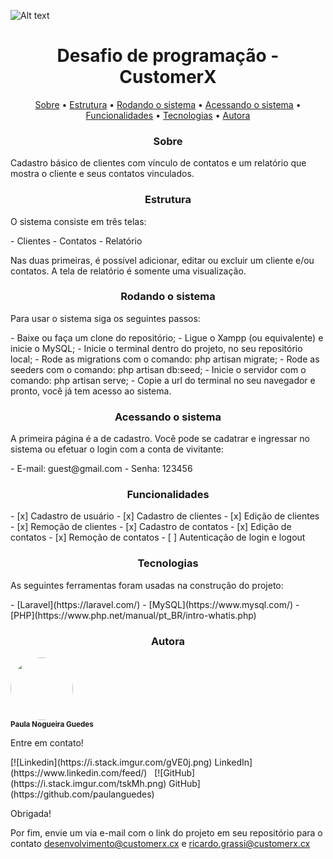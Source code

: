 ![Alt text](../img/logo-verde.png?raw=true "Title")

<h1 align="center">Desafio de programação - CustomerX</h1>

<p align="center">
    <a href="#sobre">Sobre</a> •
    <a href="#estrutura">Estrutura</a> • 
    <a href="#inicio">Rodando o sistema</a> •
    <a href="#acesso">Acessando o sistema</a> •
    <a href="#funcionalidades">Funcionalidades</a> • 
    <a href="#tecnologias">Tecnologias</a> • 
    <a href="#autora">Autora</a>
</p>

<h3 #sobre align="center">Sobre</h3>
<p align="left">
Cadastro básico de clientes com vínculo de contatos e um relatório que mostra o cliente e seus contatos vinculados.
</p>

<h3 #estrutura align="center">Estrutura</h3>
<p align="left">
O sistema consiste em três telas:
</p>
- Clientes
- Contatos
- Relatório
<p align="left">
Nas duas primeiras, é possível adicionar, editar ou excluir um cliente e/ou contatos. 
A tela de relatório é somente uma visualização.
</p>

<h3 #inicio align="center">Rodando o sistema</h3>
<p align="left">
Para usar o sistema siga os seguintes passos:
</p>
- Baixe ou faça um clone do repositório;
- Ligue o Xampp (ou equivalente) e inicie o MySQL;
- Inicie o terminal dentro do projeto, no seu repositório local;
- Rode as migrations com o comando: php artisan migrate;
- Rode as seeders com o comando: php artisan db:seed;
- Inicie o servidor com o comando: php artisan serve;
- Copie a url do terminal no seu navegador e pronto, você já tem acesso ao sistema.

<h3 #acesso align="center">Acessando o sistema</h3>
<p align="left">
A primeira página é a de cadastro. Você pode se cadatrar e ingressar no sistema ou efetuar o login com a conta de vivitante:
</p>
- E-mail: guest@gmail.com
- Senha: 123456

<h3 #funcionalidades align="center">Funcionalidades</h3>
- [x] Cadastro de usuário
- [x] Cadastro de clientes
- [x] Edição de clientes
- [x] Remoção de clientes
- [x] Cadastro de contatos
- [x] Edição de contatos
- [x] Remoção de contatos
- [ ] Autenticação de login e logout

<h3 #tecnologias align="center">Tecnologias</h3>
<p align="left">
As seguintes ferramentas foram usadas na construção do projeto:
</p>
- [Laravel](https://laravel.com/)
- [MySQL](https://www.mysql.com/)
- [PHP](https://www.php.net/manual/pt_BR/intro-whatis.php)


<h3 #autora align="center">Autora</h3>
<img style="border-radius: 50%;" src="https://avatars0.githubusercontent.com/u/60984558?s=460&u=2ddbdca487ce4c1c8cfedbd47a0d5c11ff8b88b2&v=4" width="100px"/>
<br/>
<sub><b>Paula Nogueira Guedes</b></sub>
<p align="left"> Entre em contato! </p>
[![Linkedin](https://i.stack.imgur.com/gVE0j.png) LinkedIn](https://www.linkedin.com/feed/)
&nbsp;
[![GitHub](https://i.stack.imgur.com/tskMh.png) GitHub](https://github.com/paulanguedes)



Obrigada!

Por fim, envie um via e-mail com o link do projeto em seu repositório para o contato desenvolvimento@customerx.cx e ricardo.grassi@customerx.cx